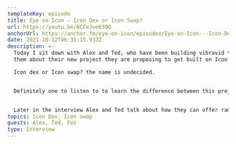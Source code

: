```yaml
---
templateKey: episode
title: Eye on Icon - Icon Dex or Icon Swap?
url: https://youtu.be/8CFeJve639Q
anchorUrl: https://anchor.fm/eye-on-icon/episodes/Eye-on-Icon---Icon-Dex-or-Icon-Swap-e18lom2
date: 2021-10-12T06:31:15.933Z
description: >-
  Today I sit down with Alex and Ted, who have been building vibravid to talk to
  them about their new project they are proposing to get built on Icon 

  Icon dex or Icon swap? the name is undecided.


  Definitely one to listen to to learn the difference between this project and an AMM.


  Later in the interview Alex and Ted talk about how they can offer ram up services for teams building- Exactly what Icon needs! 
topics: Icon Dex, Icon swap
guests: Alex, Ted, Fez
type: Interview
---
```

